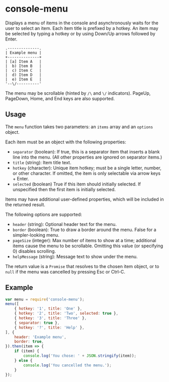 # console-menu

Displays a menu of items in the console and asynchronously waits for the user to select an item. Each item title is prefixed by a hotkey. An item may be selected by typing a hotkey or by using Down/Up arrows followed by Enter.

```
.--------------.
| Example menu |
+--------------+
| [a] Item A   |
|  b) Item B   |
|  c) Item C   |
|  d) Item D   |
|  e) Item E   |
'--\/----------'
```

The menu may be scrollable (hinted by `/\` and `\/` indicators). PageUp, PageDown, Home, and End keys are also supported.

## Usage

The `menu` function takes two parameters: an `items` array and an `options` object.

Each item must be an object with the following properties:
* `separator` (boolean): If true, this is a separator item that inserts a blank line into the menu. (All other properties are ignored on separator items.)
* `title` (string): Item title text.
* `hotkey` (character): Unique item hotkey; must be a single letter, number, or other character. If omitted, the item is only selectable via arrow keys + Enter.
* `selected` (boolean) True if this item should initially selected. If unspecified then the first item is initially selected.

Items may have additional user-defined properties, which will be included in the returned result.

The following options are supported:
* `header` (string): Optional header text for the menu.
* `border` (boolean): True to draw a border around the menu. False for a simpler-looking menu.
* `pageSize` (integer): Max number of items to show at a time;  additional items cause the menu to be scrollable. Omitting this value (or specifying 0) disables scrolling.
* `helpMessage` (string): Message text to show under the menu.

The return value is a `Promise` that resolves to the chosen item object, or to `null` if the menu was cancelled by pressing Esc or Ctrl-C.

## Example

```JavaScript
var menu = require('console-menu');
menu([
    { hotkey: '1', title: 'One' },
    { hotkey: '2', title: 'Two', selected: true },
    { hotkey: '3', title: 'Three' },
    { separator: true },
    { hotkey: '?', title: 'Help' },
], {
    header: 'Example menu',
    border: true,
}).then(item => {
    if (item) {
        console.log('You chose: ' + JSON.stringify(item));
    } else {
        console.log('You cancelled the menu.');
    }
});
```

